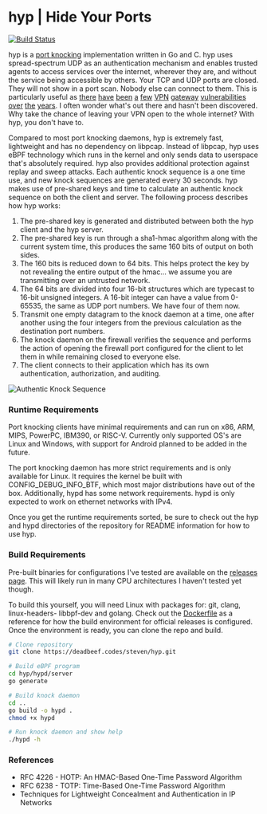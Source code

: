 # hyp | Hide Your Ports

[![Build Status](https://drone.stevenpolley.net/api/badges/steven/hyp/status.svg)](https://drone.deadbeef.codes/steven/hyp)

hyp is a [port knocking](https://www.youtube.com/watch?v=a7VJZEJVhD0) implementation written in Go and C.  hyp uses spread-spectrum UDP as an authentication mechanism and enables trusted agents to access services over the internet, wherever they are, and without the service being accessible by others. Your TCP and UDP ports are closed. They will not show in a port scan.  Nobody else can connect to them.  This is particularly useful as [there](https://nvd.nist.gov/vuln/detail/CVE-2024-21888) [have](https://nvd.nist.gov/vuln/detail/CVE-2023-20269) [been](https://nvd.nist.gov/vuln/detail/CVE-2021-26109) [a](https://nvd.nist.gov/vuln/detail/CVE-2024-22394) [few](https://nvd.nist.gov/vuln/detail/CVE-2024-21894) [VPN](https://nvd.nist.gov/vuln/detail/CVE-2024-3400) [gateway](https://nvd.nist.gov/vuln/detail/CVE-2023-27997) [vulnerabilities](https://nvd.nist.gov/vuln/detail/CVE-2024-21762) [over](https://nvd.nist.gov/vuln/detail/CVE-2022-3236) [the](https://nvd.nist.gov/vuln/detail/CVE-2024-21893) [years](https://nvd.nist.gov/vuln/detail/CVE-2022-42475).  I often wonder what's out there and hasn't been discovered.  Why take the chance of leaving your VPN open to the whole internet?  With hyp, you don't have to.  

Compared to most port knocking daemons, hyp is extremely fast, lightweight and has no dependency on libpcap.  Instead of libpcap, hyp uses eBPF technology which runs in the kernel and only sends data to userspace that's absolutely required.  hyp also provides additional protection against replay and sweep attacks. Each authentic knock sequence is a one time use, and new knock sequences are generated every 30 seconds.  hyp makes use of pre-shared keys and time to calculate an authentic knock sequence on both the client and server. The following process describes how hyp works:

1. The pre-shared key is generated and distributed between both the hyp client and the hyp server. 
2. The pre-shared key is run through a sha1-hmac algorithm along with the current system time, this produces the same 160 bits of output on both sides.
3. The 160 bits is reduced down to 64 bits. This helps protect the key by not revealing the entire output of the hmac... we assume you are transmitting over an untrusted network.
4. The 64 bits are divided into four 16-bit structures which are typecast to 16-bit unsigned integers. A 16-bit integer can have a value from 0-65535, the same as UDP port numbers. We have four of them now.
5. Transmit one empty datagram to the knock daemon at a time, one after another using the four integers from the previous calculation as the destination port numbers.
6. The knock daemon on the firewall verifies the sequence and performs the action of opening the firewall port configured for the client to let them in while remaining closed to everyone else. 
7. The client connects to their application which has its own authentication, authorization, and auditing. 

![Authentic Knock Sequence](https://code.stevenpolley.net/steven/hyp/raw/branch/main/docs/authentic-knock-sequence-calculation.png)

### Runtime Requirements

Port knocking clients have minimal requirements and can run on x86, ARM, MIPS, PowerPC, IBM390, or RISC-V. Currently only supported OS's are Linux and Windows, with support for Android planned to be added in the future.

The port knocking daemon has more strict requirements and is only available for Linux. It requires the kernel be built with CONFIG_DEBUG_INFO_BTF, which most major distributions have out of the box.  Additionally, hypd has some network requirements.  hypd is only expected to work on ethernet networks with IPv4.

Once you get the runtime requirements sorted, be sure to check out the hyp and hypd directories of the repository for README information for how to use hyp.    

### Build Requirements

Pre-built binaries for configurations I've tested are available on the [releases page](https://deadbeef.codes/steven/hyp/releases). This will likely run in many CPU architectures I haven't tested yet though. 

To build this yourself, you will need Linux with packages for: git, clang, linux-headers-<architecture> libbpf-dev and golang. Check out the [Dockerfile](https://deadbeef.codes/steven/hyp/src/branch/main/Dockerfile) as a reference for how the build environment for official releases is configured. Once the environment is ready, you can clone the repo and build.

```sh
# Clone repository
git clone https://deadbeef.codes/steven/hyp.git

# Build eBPF program
cd hyp/hypd/server
go generate

# Build knock daemon
cd ..
go build -o hypd .
chmod +x hypd

# Run knock daemon and show help
./hypd -h
```

### References

* RFC 4226 - HOTP: An HMAC-Based One-Time Password Algorithm
* RFC 6238 - TOTP: Time-Based One-Time Password Algorithm
* Techniques for Lightweight Concealment and Authentication in IP Networks